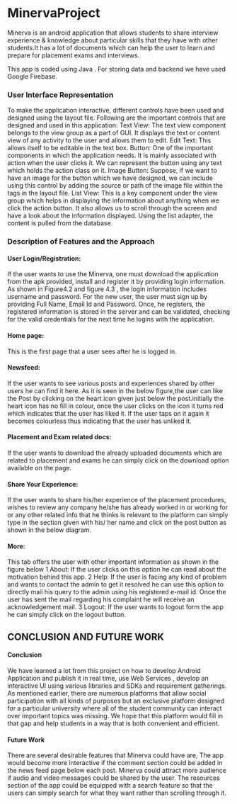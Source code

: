 # MinervaProject
Minerva is an android application that allows students to share interview experience &amp; knowledge about particular skills that they have  with other students.It has a lot of documents  which can help the user to learn and prepare for placement exams and interviews.

This app is coded using Java .
For storing data and backend  we have used Google Firebase.

### User Interface Representation 

To make the application interactive, different controls have been used and designed using the layout file. Following are the important controls that are designed and used in this application: 
 Text View: The text view component belongs to the view group as a part of GUI. It displays the text or content view of any activity to the user and allows them to edit.
Edit Text: This allows itself to be editable in the text box.  Button: One of the important components in which the application needs. It is mainly associated with action when the user clicks it. We can represent the button using any text which holds the action class on it.
Image Button: Suppose, if we want to have an image for the button which we have designed, we can include using this control by adding the source or path of the image file within the tags in the layout file.
List View: This is a key component under the view group which helps in displaying the information about anything when we click the action button. It also allows us to scroll through the screen and have a look about the information displayed. Using the list adapter, the content is pulled from the database

 ### Description of Features and the Approach

#### User Login/Registration:
If the user wants to use the Minerva, one must download the application from the apk provided, install and register it by providing login information. As shown in Figure4.2 and figure 4.3 , the login information includes username and password. For the new user, the user must sign up by providing Full Name, Email Id and Password. Once, he registers, the registered information is stored in the server and can be validated, checking for the valid credentials for the next time he logins with the application.

#### Home page:
This is the first page that a user sees after he is logged in.  
                             
#### Newsfeed:
If the user wants to see various posts and experiences shared by other users he can find it here. As it is seen in the below figure,the user can like the Post by clicking on the heart icon given just below the post.initially the heart icon has no fill in colour, once the user clicks on the icon it turns red which indicates that the user has liked it. If the user taps on it again it becomes colourless thus indicating that the user has unliked it.
                     
#### Placement and Exam related docs:
If the user wants to download the already uploaded documents which are related to placement and exams he can simply click on the download option available on the page.

#### Share Your Experience:
If the user wants to share his/her experience of the placement procedures, wishes to review any company he/she has already worked in or working for or any other related info that he thinks is relevant to the platform can simply type in the section given  with his/ her name and click on the post button as shown in the below diagram.    
                                                                    
 #### More:
This tab offers the user with other important information as shown in the figure below
1  About: If the user clicks on this option he can read about the motivation behind  this app.
2 Help: If the user is facing any kind of problem and wants to contact the admin to get it resolved he can use this option to directly mail his query to the admin using his registered e-mail id. Once the user has sent the mail regarding his complaint he will receive an acknowledgement mail.
3 Logout: If the user wants to logout form the app he can simply click on the logout button.


## CONCLUSION AND FUTURE WORK


#### Conclusion
We have learned a lot from this project on how to develop Android Application and publish it in real time, use Web Services , develop an interactive UI using various libraries and SDKs and requirement gatherings.
As mentioned earlier, there are numerous platforms that allow social participation with all kinds of purposes but an exclusive platform designed for a particular university where all of the student community can interact over important topics was missing. We hope that this platform would fill in that gap and help students in a way that is both convenient and efficient.

#### Future Work
There are several desirable features that Minerva could have are,
The app would become more interactive if the comment section could be added in the news feed page below each post.
Minerva could attract more audience if audio and video messages could be shared by the user.
The resources section of the app could be equipped with a search feature so that the users can simply search for what they want rather than scrolling through it.

